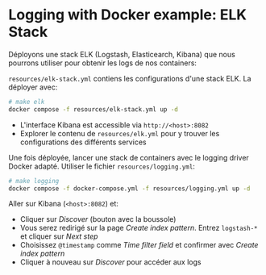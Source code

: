 # Logging with Docker example: ELK Stack 

Déployons une stack ELK (Logstash, Elasticearch, Kibana) que nous pourrons utiliser pour obtenir les logs de nos containers:

`resources/elk-stack.yml` contiens les configurations d'une stack ELK. La déployer avec:

```sh
# make elk
docker compose -f resources/elk-stack.yml up -d
```

- L'interface Kibana est accessible via `http://<host>:8082`
- Explorer le contenu de `resources/elk.yml` pour y trouver les configurations des différents services

Une fois déployée, lancer une stack de containers avec le logging driver Docker adapté. Utiliser le fichier `resources/logging.yml`:

```sh
# make logging
docker compose -f docker-compose.yml -f resources/logging.yml up -d
```

Aller sur Kibana (`<host>:8082`) et:

- Cliquer sur _Discover_ (bouton avec la boussole)
- Vous serez redirigé sur la page _Create index pattern_. Entrez `logstash-*` et cliquer sur _Next step_
- Choisissez `@timestamp` comme _Time filter field_ et confirmer avec _Create index pattern_
- Cliquer à nouveau sur _Discover_ pour accéder aux logs 